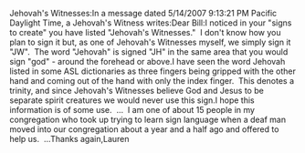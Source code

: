 Jehovah's Witnesses:In a message dated 5/14/2007 9:13:21 PM Pacific Daylight Time, a Jehovah's Witness writes:Dear Bill:I noticed in your "signs to create" you have listed "Jehovah's Witnesses."  I don't know how you plan to sign it 
			but, as one of Jehovah's Witnesses myself, we simply sign it "JW".  The word "Jehovah" is signed "JH" in the same area 
			that you would sign "god" - around the forehead or above.I have seen the word Jehovah listed in some ASL dictionaries as three fingers being gripped with the other hand and 
			coming out of the hand with only the index finger.  This denotes a trinity, and since Jehovah's Witnesses believe God 
			and Jesus to be separate spirit creatures we would never use this sign.I hope this information is of some use.  ...  I am one of about 15 people in my congregation who took up trying to 
			learn sign language when a deaf man moved into our congregation about a year and a half ago and offered to help us.  
			...Thanks again,Lauren